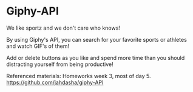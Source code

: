 # Giphy-API

We like sportz and we don't care who knows! 

By using Giphy's API, you can search for your favorite sports or athletes and watch GIF's of them!

Add or delete buttons as you like and spend more time than you should distracting yourself from being productive!


Referenced materials:
Homeworks week 3, most of day 5.
https://github.com/jahdasha/giphy-API
